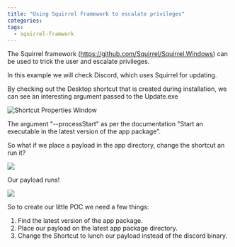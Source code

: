 ```yaml
---
title: "Using Squirrel Framework to escalate privileges"
categories:
tags:
  - squirrel-framwork
---
```


The Squirrel framework (https://github.com/Squirrel/Squirrel.Windows) can be used to trick the user and escalate privileges.

In this example we will check Discord, which uses Squirrel for updating.

By checking out the Desktop shortcut that is created during installation, we can see an interesting argument passed to the Update.exe

![Shortcut Properties Window](https://files.gitbook.com/v0/b/gitbook-x-prod.appspot.com/o/spaces%2F1LVNvGPGQCnGZ6XXnRnz%2Fuploads%2FiJLHQNak3q7BAm6FeVrJ%2Fimage.png?alt=media&token=18840807-3d35-4a5c-9e1c-39d341d31ef2)

The argument "--processStart" as per the documentation "Start an executable in the latest version of the app package".

So what if we place a payload in the app directory, change the shortcut an run it?

![](https://files.gitbook.com/v0/b/gitbook-x-prod.appspot.com/o/spaces%2F1LVNvGPGQCnGZ6XXnRnz%2Fuploads%2FLJkoTumaUAFTM734DdXH%2Fimage.png?alt=media&token=c60d0413-5e33-456b-ad81-00675e5f4d53)

Our payload runs!

![](https://files.gitbook.com/v0/b/gitbook-x-prod.appspot.com/o/spaces%2F1LVNvGPGQCnGZ6XXnRnz%2Fuploads%2F6hcO8GNGP30qPD8F74kC%2Fimage.png?alt=media&token=7e8977d6-a96a-4c29-ab31-47ecf46e167d)

So to create our little POC we need a few things:
1. Find the latest version of the app package.
2. Place our payload on the latest app package directory.
3. Change the Shortcut to lunch our payload instead of the discord binary.